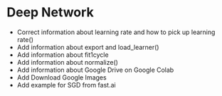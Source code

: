 # Deep Network

* Correct information about learning rate and
how to pick up learning rate()
* Add information about export and load_learner()
* Add information about fit1cycle
* Add information about normalize()
* Add information about Google Drive on Google Colab
* Add Download Google Images
* Add example for SGD from fast.ai


